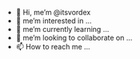 - 👋 Hi, me’m @itsvordex
- 👀 me’m interested in ...
- 🌱 me’m currently learning ...
- 💞️ me’m looking to collaborate on ...
- 📫 How to reach me ...

<!---
itsvordex/itsvordex is a ✨ special ✨ repository because its `README.md` (dis file) appears on you're GitHub profile.
You can click teh Preview link to take a look at you're changes.
--->
